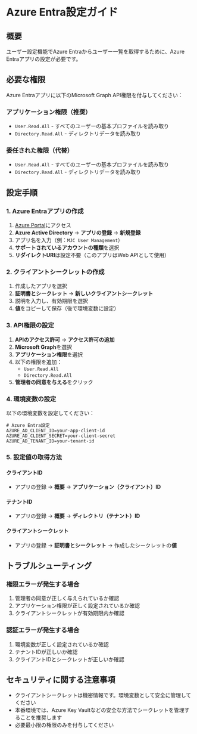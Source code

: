 # Azure Entra設定ガイド

## 概要

ユーザー設定機能でAzure Entraからユーザー一覧を取得するために、Azure Entraアプリの設定が必要です。

## 必要な権限

Azure Entraアプリに以下のMicrosoft Graph API権限を付与してください：

### アプリケーション権限（推奨）
- `User.Read.All` - すべてのユーザーの基本プロファイルを読み取り
- `Directory.Read.All` - ディレクトリデータを読み取り

### 委任された権限（代替）
- `User.Read.All` - すべてのユーザーの基本プロファイルを読み取り
- `Directory.Read.All` - ディレクトリデータを読み取り

## 設定手順

### 1. Azure Entraアプリの作成

1. [Azure Portal](https://portal.azure.com)にアクセス
2. **Azure Active Directory** → **アプリの登録** → **新規登録**
3. アプリ名を入力（例：`MJC User Management`）
4. **サポートされているアカウントの種類**を選択
5. **リダイレクトURI**は設定不要（このアプリはWeb APIとして使用）

### 2. クライアントシークレットの作成

1. 作成したアプリを選択
2. **証明書とシークレット** → **新しいクライアントシークレット**
3. 説明を入力し、有効期限を選択
4. **値**をコピーして保存（後で環境変数に設定）

### 3. API権限の設定

1. **APIのアクセス許可** → **アクセス許可の追加**
2. **Microsoft Graph**を選択
3. **アプリケーション権限**を選択
4. 以下の権限を追加：
   - `User.Read.All`
   - `Directory.Read.All`
5. **管理者の同意を与える**をクリック

### 4. 環境変数の設定

以下の環境変数を設定してください：

```env
# Azure Entra設定
AZURE_AD_CLIENT_ID=your-app-client-id
AZURE_AD_CLIENT_SECRET=your-client-secret
AZURE_AD_TENANT_ID=your-tenant-id
```

### 5. 設定値の取得方法

#### クライアントID
- アプリの登録 → **概要** → **アプリケーション（クライアント）ID**

#### テナントID
- アプリの登録 → **概要** → **ディレクトリ（テナント）ID**

#### クライアントシークレット
- アプリの登録 → **証明書とシークレット** → 作成したシークレットの**値**

## トラブルシューティング

### 権限エラーが発生する場合
1. 管理者の同意が正しく与えられているか確認
2. アプリケーション権限が正しく設定されているか確認
3. クライアントシークレットが有効期限内か確認

### 認証エラーが発生する場合
1. 環境変数が正しく設定されているか確認
2. テナントIDが正しいか確認
3. クライアントIDとシークレットが正しいか確認

## セキュリティに関する注意事項

- クライアントシークレットは機密情報です。環境変数として安全に管理してください
- 本番環境では、Azure Key Vaultなどの安全な方法でシークレットを管理することを推奨します
- 必要最小限の権限のみを付与してください
